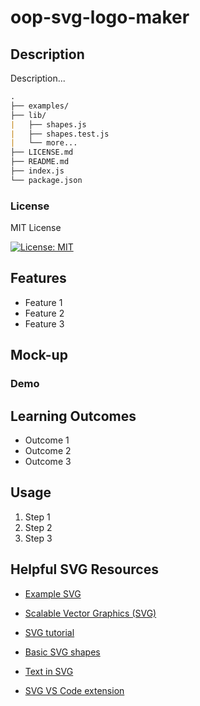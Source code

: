 # oop-svg-logo-maker

## Description

Description...

```md
.  
├── examples/
├── lib/
|   ├── shapes.js
|   ├── shapes.test.js
|   └── more...
├── LICENSE.md
├── README.md
├── index.js
└── package.json         
```

### License

MIT License

[![License: MIT](https://img.shields.io/badge/License-MIT-yellow.svg)](https://opensource.org/licenses/MIT)

## Features

- Feature 1
- Feature 2
- Feature 3

## Mock-up

### Demo

## Learning Outcomes

- Outcome 1
- Outcome 2
- Outcome 3

## Usage

1. Step 1
2. Step 2
3. Step 3

## Helpful SVG Resources

* [Example SVG](https://static.fullstack-bootcamp.com/fullstack-ground/module-10/circle.svg)

* [Scalable Vector Graphics (SVG)](https://en.wikipedia.org/wiki/Scalable_Vector_Graphics)

* [SVG tutorial](https://developer.mozilla.org/en-US/docs/Web/SVG/Tutorial)

* [Basic SVG shapes](https://developer.mozilla.org/en-US/docs/Web/SVG/Tutorial/Basic_Shapes)

* [Text in SVG](https://developer.mozilla.org/en-US/docs/Web/SVG/Tutorial/Texts)

* [SVG VS Code extension](https://marketplace.visualstudio.com/items?itemName=jock.svg)
